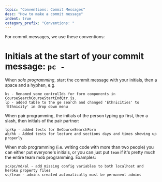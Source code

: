 ```yaml
---
topic: "Conventions: Commit Messages"
desc: "How to make a commit message"
indent: true
category_prefix: "Conventions: "
---
```


For commit messages, we use these conventions:

# Initials at the start of your commit message: `pc - `

When *solo programming*, start the commit message with your initials, then a space and a hyphen, e.g.

```
ks - Renamed some controlIds for form components in CourseSearchCourseStartEndQtr.js.
lp - added table to the ge search and changed 'Ethnicities' to 'Ethnicity' in drop down menu
```

When pair programming, the initials of the person typing go first, then a slash, then initials of the pair partner:

```
lp/kp - added tests for GeCourseSearchForm
ab/hk - Added tests for lecture and sections days and times showing up properly
```

When mob programming (i.e. writing code with more than two people) you can either put everyone's initials, or you can just put `team`
if it's pretty much the entire team mob programming.  Examples:

```
sc/pc/md/al - add missing config variables to both localhost and heroku property files
sc/team - admins created automatically must be permanent admins
```
